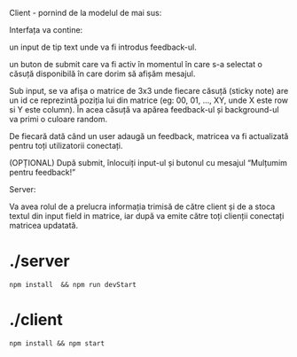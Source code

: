 Client - pornind de la modelul de mai sus:

Interfața va contine:

 un input de tip text unde va fi introdus feedback-ul. 

 un buton de submit care va fi activ în momentul în care s-a selectat o căsuță disponibilă în care dorim să afișăm mesajul.

Sub input, se va afișa o matrice de 3x3 unde fiecare căsuță (sticky note) are un id ce reprezintă poziția lui din matrice (eg: 00, 01, …, XY, unde X este row si Y este column). În acea căsuță va apărea feedback-ul și background-ul va primi o culoare random.

De fiecară dată când un user adaugă un feedback, matricea va fi actualizată pentru toți utilizatorii conectați.

(OPȚIONAL) După submit, înlocuiți input-ul și butonul cu mesajul “Mulțumim pentru feedback!”

Server:

Va avea rolul de a prelucra informația trimisă de către client și de a stoca textul din input field in matrice, iar după va emite către toți clienții conectați matricea updatată.

# ./server
```
npm install  && npm run devStart
```
# ./client
```
npm install && npm start
```